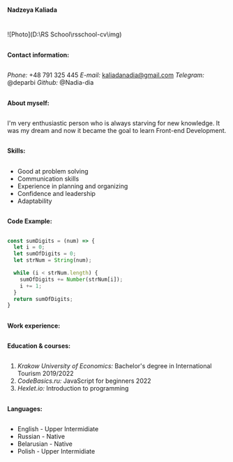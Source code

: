 #
**Nadzeya Kaliada**
#

![Photo](D:\RS School\rsschool-cv\img)

##
**Contact information:**
##

###
*Phone:* +48 791 325 445
*E-mail:* kaliadanadia@gmail.com
*Telegram:* @deparbi
*Github:* @Nadia-dia
###

##
**About myself:**
##
###
I'm very enthusiastic person who is always starving for new knowledge. It was my dream and now it became the goal to learn Front-end Development.
###

##
**Skills:**
##
###
* Good at problem solving
* Communication skills
* Experience in planning and organizing
* Confidence and leadership
* Adaptability
###

##
**Code Example:**
##
```javascript
const sumDigits = (num) => {
  let i = 0;
  let sumOfDigits = 0;
  let strNum = String(num);

  while (i < strNum.length) {
    sumOfDigits += Number(strNum[i]); 
    i += 1;
  }
  return sumOfDigits;
}
```

##
**Work experience:**
##

##
**Education & courses:**
##
### 
1. *Krakow University of Economics:* Bachelor's degree in International Tourism 2019/2022
2. *CodeBasics.ru:* JavaScript for beginners 2022
3. *Hexlet.io:* Introduction to programming 
###

##
**Languages:**
##
###
* English - Upper Intermidiate
* Russian - Native
* Belarusian - Native
* Polish - Upper Intermidiate
###

